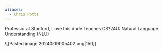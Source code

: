 ```yaml
---
aliases:
  - Chris Potts
---
```

Professor at Stanford, I love this dude
Teaches CS224U: Natural Language Understanding (NLU)

![[Pasted image 20240519005402.png|150]]